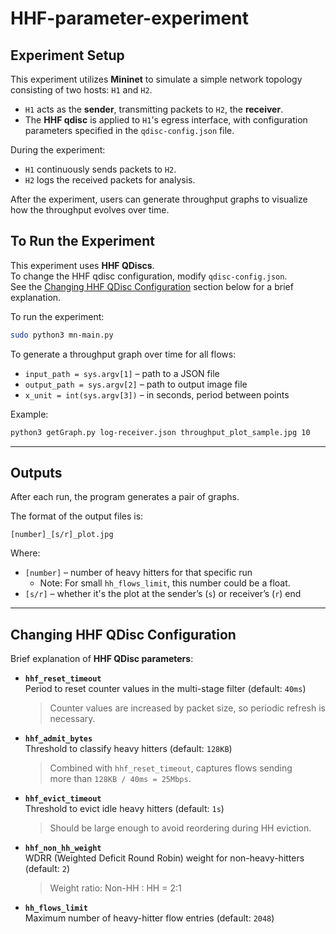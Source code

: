 # HHF-parameter-experiment

## Experiment Setup

This experiment utilizes **Mininet** to simulate a simple network topology consisting of two hosts: `H1` and `H2`.  
- `H1` acts as the **sender**, transmitting packets to `H2`, the **receiver**.
- The **HHF qdisc** is applied to `H1`'s egress interface, with configuration parameters specified in the `qdisc-config.json` file.

During the experiment:
- `H1` continuously sends packets to `H2`.
- `H2` logs the received packets for analysis.

After the experiment, users can generate throughput graphs to visualize how the throughput evolves over time.

## To Run the Experiment

This experiment uses **HHF QDiscs**.  
To change the HHF qdisc configuration, modify `qdisc-config.json`.  
See the [Changing HHF QDisc Configuration](#changing-hhf-qdisc-configuration) section below for a brief explanation.

To run the experiment:
```bash
sudo python3 mn-main.py
```

To generate a throughput graph over time for all flows:
- `input_path = sys.argv[1]` – path to a JSON file  
- `output_path = sys.argv[2]` – path to output image file  
- `x_unit = int(sys.argv[3])` – in seconds, period between points

Example:
```bash
python3 getGraph.py log-receiver.json throughput_plot_sample.jpg 10
```

---

## Outputs

After each run, the program generates a pair of graphs.

The format of the output files is:
```
[number]_[s/r]_plot.jpg
```

Where:
- `[number]` – number of heavy hitters for that specific run  
  - Note: For small `hh_flows_limit`, this number could be a float.
- `[s/r]` – whether it's the plot at the sender’s (`s`) or receiver’s (`r`) end

---

## Changing HHF QDisc Configuration

Brief explanation of **HHF QDisc parameters**:

- **`hhf_reset_timeout`**  
  Period to reset counter values in the multi-stage filter (default: `40ms`)  
  > Counter values are increased by packet size, so periodic refresh is necessary.

- **`hhf_admit_bytes`**  
  Threshold to classify heavy hitters (default: `128KB`)  
  > Combined with `hhf_reset_timeout`, captures flows sending  
  > more than `128KB / 40ms = 25Mbps`.

- **`hhf_evict_timeout`**  
  Threshold to evict idle heavy hitters (default: `1s`)  
  > Should be large enough to avoid reordering during HH eviction.

- **`hhf_non_hh_weight`**  
  WDRR (Weighted Deficit Round Robin) weight for non-heavy-hitters (default: `2`)  
  > Weight ratio: Non-HH : HH = 2:1

- **`hh_flows_limit`**  
  Maximum number of heavy-hitter flow entries (default: `2048`)
